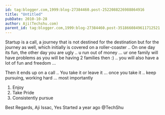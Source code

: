```yaml
---
id: tag:blogger.com,1999:blog-27384460.post-2522088226988864916
title: "Untitled"
pubDate: 2010-10-28
author: Aji(Techshu.com)
parent_id: tag:blogger.com,1999:blog-27384460.post-3518660849611712521
---
```


Startup is a call, a journey that is not destined for the destination but for the journey as well, which initially is covered on a roller-coaster .. On one day its fun, the other day you are ugly .. u run out of money ... ur one family will have problems as you will be having 2 families then :) .. you will also have a lot of fun and freedom ...

Then it ends up on a call .. You take it or leave it ... once you take it .. keep pursuing, working hard ... most importantly

1) Enjoy
2) Take Pride
3) Consistently pursue

Best Regards,
Aji Issac,
Yes Started a year ago @TechShu